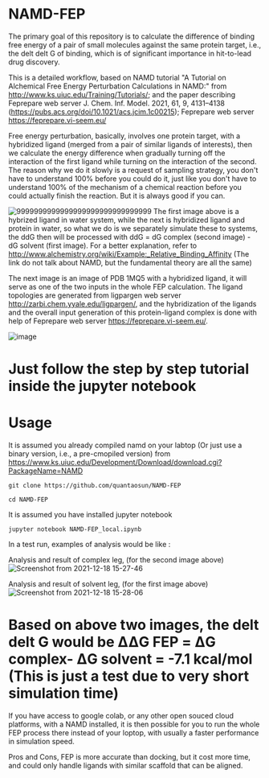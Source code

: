 # NAMD-FEP
The primary goal of this repository is to calculate the difference of binding free energy of a pair of small molecules against the same protein target, i.e., the delt delt G of binding, which is of significant importance in hit-to-lead drug discovery.

This is a detailed workflow, based on NAMD tutorial "A Tutorial on Alchemical Free Energy Perturbation Calculations in NAMD:" from http://www.ks.uiuc.edu/Training/Tutorials/; and the paper describing Feprepare web server  J. Chem. Inf. Model. 2021, 61, 9, 4131–4138 (https://pubs.acs.org/doi/10.1021/acs.jcim.1c00215);
Feprepare web server https://feprepare.vi-seem.eu/

Free energy perturbation, basically, involves one protein target, with a hybridized ligand (merged from a pair of similar ligands of interests), then we calculate the energy difference when gradually turning off the interaction of the first ligand while turning on the interaction of the second. The reason why we do it slowly is a request of sampling strategy, you don't have to understand 100% before you could do it, just like you don't have to understand 100% of the mechanism of a chemical reaction before you could actually finish the reaction. But it is always good if you can.

![9999999999999999999999999999999](https://user-images.githubusercontent.com/75652473/146633817-a19cd8fc-3355-44c1-a50d-98c1e22caaaf.png)
The first image above is a hybrized ligand in water system, while the next is hybridized ligand and protein in water, so what we do is we separately simulate these to systems, the ddG then will be processed with ddG = dG complex (second image) - dG solvent (first image). For a better explanation, refer to http://www.alchemistry.org/wiki/Example:_Relative_Binding_Affinity (The link do not talk about NAMD, but the fundamental theory are all the same)

The next image is an image of PDB 1MQ5 with a hybridized ligand, it will serve as one of the two inputs in the whole FEP calculation. The ligand topologies are generated from ligpargen web server http://zarbi.chem.yyale.edu/ligpargen/, and the hybridization of the ligands and the overall input generation of this protein-ligand complex is done with help of Feprepare web server https://feprepare.vi-seem.eu/.

![image](https://user-images.githubusercontent.com/75652473/146633202-94569a82-c2cf-457a-95c0-754dfee4d7ae.png)

# Just follow the step by step tutorial inside the jupyter notebook

# Usage

It is assumed you already compiled namd on your labtop (Or just use a binary version, i.e., a pre-cmopiled version) from https://www.ks.uiuc.edu/Development/Download/download.cgi?PackageName=NAMD
```
git clone https://github.com/quantaosun/NAMD-FEP
```

```
cd NAMD-FEP
```
It is assumed you have installed jupyter notebook
```
jupyter notebook NAMD-FEP_local.ipynb
```
In a test run, examples of analysis would be like :

Analysis and result of complex leg, (for the second image above)
![Screenshot from 2021-12-18 15-27-46](https://user-images.githubusercontent.com/75652473/146633327-6e5e4e86-d76f-4758-aff3-78c31e51532d.png)

Analysis and result of solvent leg, (for the first image above)
![Screenshot from 2021-12-18 15-28-06](https://user-images.githubusercontent.com/75652473/146633332-b4f62f43-5a55-493d-a0ee-0bf797862681.png)

# Based on above two images, the delt delt G would be ΔΔG FEP = ΔG complex- ΔG solvent = -7.1 kcal/mol (This is just a test due to very short simulation time)

If you have access to google colab, or any other open souced cloud platforms, with a NAMD installed, it is then possible for you to run the whole FEP process there instead of your loptop, with usually a faster performance in simulation speed.

 Pros and Cons, FEP is more accurate than docking, but it cost more time, and could only handle ligands with similar scaffold that can be aligned.
